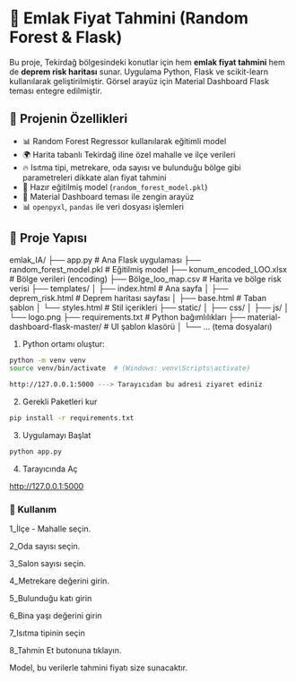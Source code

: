 # 🏡 Emlak Fiyat Tahmini (Random Forest & Flask)

Bu proje, Tekirdağ bölgesindeki konutlar için hem **emlak fiyat tahmini** hem de **deprem risk haritası** sunar. Uygulama Python, Flask ve scikit-learn kullanılarak geliştirilmiştir. Görsel arayüz için Material Dashboard Flask teması entegre edilmiştir.

## 🚀 Projenin Özellikleri

- 📊 Random Forest Regressor kullanılarak eğitimli model
- 🌍 Harita tabanlı Tekirdağ iline özel mahalle ve ilçe verileri
- 🔥 Isıtma tipi, metrekare, oda sayısı ve bulunduğu bölge gibi parametreleri dikkate alan fiyat tahmini
- 🧠 Hazır eğitilmiş model (`random_forest_model.pkl`)
- 🎨 Material Dashboard teması ile zengin arayüz
- 📊 `openpyxl`, `pandas` ile veri dosyası işlemleri

## 📁 Proje Yapısı

emlak_IA/
├── app.py # Ana Flask uygulaması
├── random_forest_model.pkl # Eğitilmiş model
├── konum_encoded_LOO.xlsx # Bölge verileri (encoding)
├── Bölge_loo_map.csv # Harita ve bölge risk verisi
├── templates/
│ ├── index.html # Ana sayfa
│ ├── deprem_risk.html # Deprem haritası sayfası
│ ├── base.html # Taban şablon
│ └── styles.html # Stil içerikleri
├── static/
│ ├── css/
│ ├── js/
│ └── logo.png
├── requirements.txt # Python bağımlılıkları
├── material-dashboard-flask-master/ # UI şablon klasörü
│ └── ... (tema dosyaları)


1. Python ortamı oluştur:

```bash
python -m venv venv
source venv/bin/activate  # (Windows: venv\Scripts\activate)

http://127.0.0.1:5000 ---> Tarayıcıdan bu adresi ziyaret ediniz
```

2. Gerekli Paketleri kur 

```bash
pip install -r requirements.txt
```

3. Uygulamayı Başlat

```bash
python app.py
```

4. Tarayıcında Aç

http://127.0.0.1:5000



### 📌 Kullanım

1_İlçe - Mahalle seçin.

2_Oda sayısı seçin.

3_Salon sayısı seçin.

4_Metrekare değerini girin.

5_Bulunduğu katı girin

6_Bina yaşı değerini girin

7_Isıtma tipinin seçin

8_Tahmin Et butonuna tıklayın.

Model, bu verilerle tahmini fiyatı size sunacaktır.